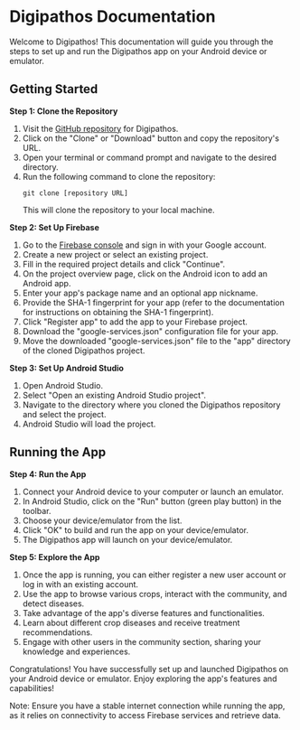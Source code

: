 # Digipathos Documentation

Welcome to Digipathos! This documentation will guide you through the steps to set up and run the Digipathos app on your Android device or emulator.

## Getting Started

**Step 1: Clone the Repository**

1. Visit the [GitHub repository](https://github.com/username/repo) for Digipathos.
2. Click on the "Clone" or "Download" button and copy the repository's URL.
3. Open your terminal or command prompt and navigate to the desired directory.
4. Run the following command to clone the repository:
   ```
   git clone [repository URL]
   ```
   This will clone the repository to your local machine.

**Step 2: Set Up Firebase**

1. Go to the [Firebase console](https://console.firebase.google.com/) and sign in with your Google account.
2. Create a new project or select an existing project.
3. Fill in the required project details and click "Continue".
4. On the project overview page, click on the Android icon to add an Android app.
5. Enter your app's package name and an optional app nickname.
6. Provide the SHA-1 fingerprint for your app (refer to the documentation for instructions on obtaining the SHA-1 fingerprint).
7. Click "Register app" to add the app to your Firebase project.
8. Download the "google-services.json" configuration file for your app.
9. Move the downloaded "google-services.json" file to the "app" directory of the cloned Digipathos project.

**Step 3: Set Up Android Studio**

1. Open Android Studio.
2. Select "Open an existing Android Studio project".
3. Navigate to the directory where you cloned the Digipathos repository and select the project.
4. Android Studio will load the project.

## Running the App

**Step 4: Run the App**

1. Connect your Android device to your computer or launch an emulator.
2. In Android Studio, click on the "Run" button (green play button) in the toolbar.
3. Choose your device/emulator from the list.
4. Click "OK" to build and run the app on your device/emulator.
5. The Digipathos app will launch on your device/emulator.

**Step 5: Explore the App**

1. Once the app is running, you can either register a new user account or log in with an existing account.
2. Use the app to browse various crops, interact with the community, and detect diseases.
3. Take advantage of the app's diverse features and functionalities.
4. Learn about different crop diseases and receive treatment recommendations.
5. Engage with other users in the community section, sharing your knowledge and experiences.

Congratulations! You have successfully set up and launched Digipathos on your Android device or emulator. Enjoy exploring the app's features and capabilities!

Note: Ensure you have a stable internet connection while running the app, as it relies on connectivity to access Firebase services and retrieve data.
